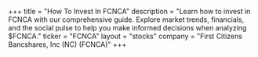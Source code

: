 +++
title = "How To Invest In FCNCA"
description = "Learn how to invest in FCNCA with our comprehensive guide. Explore market trends, financials, and the social pulse to help you make informed decisions when analyzing $FCNCA."
ticker = "FCNCA"
layout = "stocks"
company = "First Citizens Bancshares, Inc (NC) (FCNCA)"
+++

